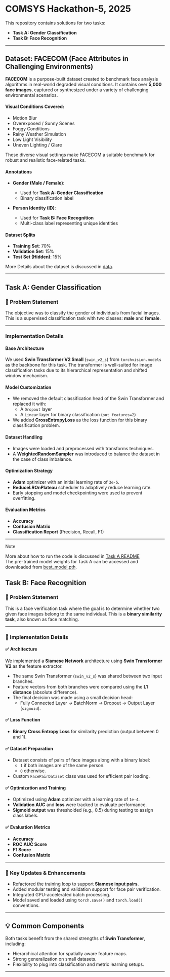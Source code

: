 # COMSYS Hackathon-5, 2025
This repository contains solutions for two tasks:

- **Task A: Gender Classification**
- **Task B: Face Recognition**

---
## Dataset: FACECOM (Face Attributes in Challenging Environments)

**FACECOM** is a purpose-built dataset created to benchmark face analysis algorithms in real-world degraded visual conditions. It contains over **5,000 face images**, captured or synthesized under a variety of challenging environmental scenarios.

#### Visual Conditions Covered:

- Motion Blur  
- Overexposed / Sunny Scenes  
- Foggy Conditions  
- Rainy Weather Simulation  
- Low Light Visibility  
- Uneven Lighting / Glare  

These diverse visual settings make FACECOM a suitable benchmark for robust and realistic face-related tasks.

#### Annotations

- **Gender (Male / Female)**:  
  - Used for **Task A: Gender Classification**
  - Binary classification label
  
- **Person Identity (ID)**:  
  - Used for **Task B: Face Recognition**
  - Multi-class label representing unique identities

#### Dataset Splits

- **Training Set**: 70%  
- **Validation Set**: 15%  
- **Test Set (Hidden)**: 15%

More Details about the dataset is discussed in [data](https://github.com/AtriSukul1508/Comsys-Hackathon/blob/main/data/README.md).

---

## Task A: Gender Classification

### 📝 Problem Statement

The objective was to classify the gender of individuals from facial images. This is a supervised classification task with two classes: **male** and **female**.

---

### Implementation Details

#### Base Architecture

We used **Swin Transformer V2 Small** (`swin_v2_s`) from `torchvision.models` as the backbone for this task. The transformer is well-suited for image classification tasks due to its hierarchical representation and shifted window mechanism.

#### Model Customization

- We removed the default classification head of the Swin Transformer and replaced it with:
  - A `Dropout` layer
  - A `Linear` layer for binary classification (`out_features=2`)
- We added **CrossEntropyLoss** as the loss function for this binary classification problem.

#### Dataset Handling

- Images were loaded and preprocessed with transforms techniques.
- A **WeightedRandomSampler** was introduced to balance the dataset in the case of class imbalance.

#### Optimization Strategy

- **Adam** optimizer with an initial learning rate of `3e-5`.
- **ReduceLROnPlateau** scheduler to adaptively reduce learning rate.
- Early stopping and model checkpointing were used to prevent overfitting.

#### Evaluation Metrics

- **Accuracy**
- **Confusion Matrix**
- **Classification Report** (Precision, Recall, F1)

---
> [!NOTE]
> More about how to run the code is discussed in [Task A README](https://github.com/AtriSukul1508/Comsys-Hackathon/blob/main/TaskA/README.md) <br/>
> The pre-trained model weights for Task A can be accessed and downloaded from [best_model.pth](https://drive.google.com/file/d/1mB9Lqozewq4QgigvqeLhURdgIKyrKcZD/view?usp=sharing).

## Task B: Face Recognition

### 📝 Problem Statement

This is a face verification task where the goal is to determine whether two given face images belong to the same individual. This is a **binary similarity task**, also known as face matching.

---

### 🔧 Implementation Details

#### ✅ Architecture

We implemented a **Siamese Network** architecture using **Swin Transformer V2** as the feature extractor.

- The same Swin Transformer (`swin_v2_s`) was shared between two input branches.
- Feature vectors from both branches were compared using the **L1 distance** (absolute difference).
- The final decision was made using a small decision head:
  - Fully Connected Layer → BatchNorm → Dropout → Output Layer (`sigmoid`).

#### ✅ Loss Function

- **Binary Cross Entropy Loss** for similarity prediction (output between 0 and 1).

#### ✅ Dataset Preparation

- Dataset consists of pairs of face images along with a binary label:
  - `1` if both images are of the same person.
  - `0` otherwise.
- Custom `FacePairDataset` class was used for efficient pair loading.

#### ✅ Optimization and Training

- Optimized using **Adam** optimizer with a learning rate of `1e-4`.
- **Validation AUC** and **loss** were tracked to evaluate performance.
- **Sigmoid output** was thresholded (e.g., 0.5) during testing to assign class labels.

#### ✅ Evaluation Metrics

- **Accuracy**
- **ROC AUC Score**
- **F1 Score**
- **Confusion Matrix**

---

### 🔁 Key Updates & Enhancements

- Refactored the training loop to support **Siamese input pairs**.
- Added modular testing and validation support for face pair verification.
- Integrated GPU-accelerated batch processing.
- Model saved and loaded using `torch.save()` and `torch.load()` conventions.

---

## 💡 Common Components

Both tasks benefit from the shared strengths of **Swin Transformer**, including:
- Hierarchical attention for spatially aware feature maps.
- Strong generalization on small datasets.
- Flexibility to plug into classification and metric learning setups.

---

